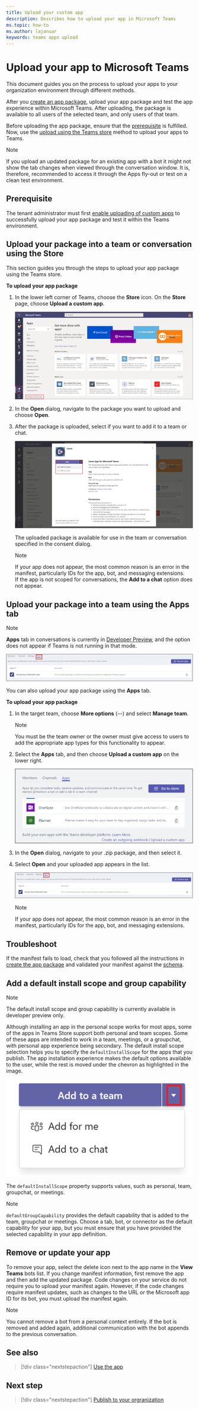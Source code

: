 ```yaml
---
title: Upload your custom app
description: Describes how to upload your app in Microsoft Teams
ms.topic: how-to
ms.author: lajanuar
keywords: teams apps upload
---
```


# Upload your app to Microsoft Teams
This document guides you on the process to upload your apps to your organization environment through different methods.

After you [create an app package](../build-and-test/apps-package.md), upload your app package and test the app experience within Microsoft Teams. After uploading, the package is available to all users of the selected team, and only users of that team.

Before uploading the app package, ensure that the [prerequisite](#prerequisite) is fulfilled. Now, use the [upload using the Teams store](#upload-your-package-into-a-team-or-conversation-using-the-store) method to upload your apps to Teams.

> [!NOTE]
> If you upload an updated package for an existing app with a bot it might not show the tab changes when viewed through the conversation window. It is, therefore, recommended to access it through the Apps fly-out or test on a clean test environment.

## Prerequisite
The tenant administrator must first [enable uploading of custom apps](/microsoftteams/admin-settings) to successfully upload your app package and test it within the Teams environment. 

## Upload your package into a team or conversation using the Store
This section guides you through the steps to upload your app package using the Teams store.

**To upload your app package**

1. In the lower left corner of Teams, choose the **Store** icon. On the **Store** page, choose **Upload a custom app**.

   ![View team](../../assets/images/store-upload-a-custom-app2.png)

2. In the **Open** dialog, navigate to the package you want to upload and choose **Open**.
3. After the package is uploaded, select if you want to add it to a team or chat. 
   
    ![Add menu](../../assets/images/NewappAddmenudropdown.png)

   The uploaded package is available for use in the team or conversation specified in the consent dialog. 
   > [!NOTE]
   >If your app does not appear, the most common reason is an error in the manifest, particularly IDs for the app, bot, and messaging extensions.<br/>
   If the app is not scoped for conversations, the **Add to a chat** option does not appear.

## Upload your package into a team using the Apps tab

>[!NOTE]
> **Apps** tab in conversations is currently in [Developer Preview](../../resources/dev-preview/developer-preview-intro.md), and the option does not appear if Teams is not running in that mode.

![Example of bot in list of uploaded bots](../../assets/images/botinlist.jpg)

You can also upload your app package using the **Apps** tab.

**To upload your app package**

1. In the target team, choose **More options** (**&#8943;**) and select **Manage team**.

   > [!NOTE]
   > You must be the team owner or the owner must give access to users to add the appropriate app types for this functionality to appear.

2. Select the **Apps** tab, and then choose **Upload a custom app** on the lower right.

   ![Upload entry point](../../assets/images/UploadACustomApp.png)

3. In the **Open** dialog, navigate to your .zip package, and then select it.
  
4. Select **Open** and your uploaded app appears in the list.

   ![Example of bot in list of uploaded bots](../../assets/images/botinlist.jpg)

   > [!NOTE]
   > If your app does not appear, the most common reason is an error in the manifest, particularly IDs for the app, bot, and messaging extensions.

## Troubleshoot

If the manifest fails to load, check that you followed all the instructions in [create the app package](../../concepts/build-and-test/apps-package.md) and validated your manifest against the [schema](../../resources/schema/manifest-schema.md).

## Add a default install scope and group capability

> [!NOTE]
> The default install scope and group capability is currently available in developer preview only.

Although installing an app in the personal scope works for most apps, some of the apps in Teams Store support both personal and team scopes.
Some of these apps are intended to work in a team, meetings, or a groupchat, with personal app experience being secondary.
The default install scope selection helps you to specify the `defaultInstallScope` for the apps that you publish. The app installation experience makes the default options available to the user, while the rest is moved under the chevron as highlighted in the image.

![Add an app](../../assets/images/compose-extensions/addanapp.png)

The `defaultInstallScope` property supports values, such as personal, team, groupchat, or meetings.

> [!NOTE]
>`defaultGroupCapability` provides the default capability that is added to the team, groupchat or meetings. Choose a tab, bot, or connector as the default capability for your app, but you must ensure that you have provided the selected capability in your app definition.

## Remove or update your app

To remove your app, select the delete icon next to the app name in the **View Teams** bots list. If you change manifest information, first remove the app and then add the updated package. Code changes on your service do not require you to upload your manifest again. However, if the code changes require manifest updates, such as changes to the URL or the Microsoft app ID for its bot, you must upload the manifest again.

> [!NOTE]
> You cannot remove a bot from a personal context entirely. If the bot is removed and added again, additional communication with the bot appends to the previous conversation.

## See also

> [!div class="nextstepaction"]
> [Use the app](/office/apps-and-services-cc1fba57-9900-4634-8306-2360a40c665b?ui=en-us&rs=en-us&ad=us)

## Next step

> [!div class="nextstepaction"]
> [Publish to your orgranization](/MicrosoftTeams/manage-apps?toc=%2Fmicrosoftteams%2Fplatform%2Ftoc.json&bc=%2FMicrosoftTeams%2Fbreadcrumb%2Ftoc.json)
